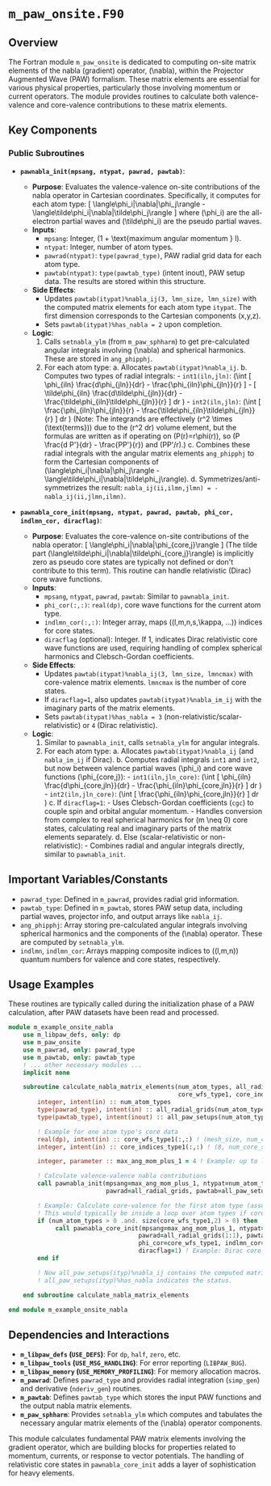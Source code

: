 # `m_paw_onsite.F90`

## Overview

The Fortran module `m_paw_onsite` is dedicated to computing on-site matrix elements of the nabla (gradient) operator, \(\nabla\), within the Projector Augmented Wave (PAW) formalism. These matrix elements are essential for various physical properties, particularly those involving momentum or current operators. The module provides routines to calculate both valence-valence and core-valence contributions to these matrix elements.

## Key Components

### Public Subroutines

-   **`pawnabla_init(mpsang, ntypat, pawrad, pawtab)`**:
    -   **Purpose**: Evaluates the valence-valence on-site contributions of the nabla operator in Cartesian coordinates. Specifically, it computes for each atom type:
        \[ \langle\phi_i|\nabla|\phi_j\rangle - \langle\tilde\phi_i|\nabla|\tilde\phi_j\rangle \]
        where \(\phi_i\) are the all-electron partial waves and \(\tilde\phi_i\) are the pseudo partial waves.
    -   **Inputs**:
        -   `mpsang`: Integer, \(1 + \text{maximum angular momentum } l\).
        -   `ntypat`: Integer, number of atom types.
        -   `pawrad(ntypat)`: `type(pawrad_type)`, PAW radial grid data for each atom type.
        -   `pawtab(ntypat)`: `type(pawtab_type)` (intent inout), PAW setup data. The results are stored within this structure.
    -   **Side Effects**:
        -   Updates `pawtab(itypat)%nabla_ij(3, lmn_size, lmn_size)` with the computed matrix elements for each atom type `itypat`. The first dimension corresponds to the Cartesian components (x,y,z).
        -   Sets `pawtab(itypat)%has_nabla = 2` upon completion.
    -   **Logic**:
        1.  Calls `setnabla_ylm` (from `m_paw_sphharm`) to get pre-calculated angular integrals involving \(\nabla\) and spherical harmonics. These are stored in `ang_phipphj`.
        2.  For each atom type:
            a.  Allocates `pawtab(itypat)%nabla_ij`.
            b.  Computes two types of radial integrals:
                -   `int1(iln,jln)`: \(\int [ \phi_{iln} \frac{d\phi_{jln}}{dr} - \frac{\phi_{iln}\phi_{jln}}{r} ] - [ \tilde\phi_{iln} \frac{d\tilde\phi_{jln}}{dr} - \frac{\tilde\phi_{iln}\tilde\phi_{jln}}{r} ] dr \)
                -   `int2(iln,jln)`: \(\int [ \frac{\phi_{iln}\phi_{jln}}{r} - \frac{\tilde\phi_{iln}\tilde\phi_{jln}}{r} ] dr \)
                (Note: The integrands are effectively \(r^2 \times (\text{terms})\) due to the \(r^2 dr\) volume element, but the formulas are written as if operating on \(P(r)=r\phi(r)\), so \(P \frac{d P'}{dr} - \frac{PP'}{r}\) and \(PP'/r\).)
            c.  Combines these radial integrals with the angular matrix elements `ang_phipphj` to form the Cartesian components of \(\langle\phi_i|\nabla|\phi_j\rangle - \langle\tilde\phi_i|\nabla|\tilde\phi_j\rangle\).
            d.  Symmetrizes/anti-symmetrizes the result: `nabla_ij(ii,ilmn,jlmn) = -nabla_ij(ii,jlmn,ilmn)`.

-   **`pawnabla_core_init(mpsang, ntypat, pawrad, pawtab, phi_cor, indlmn_cor, diracflag)`**:
    -   **Purpose**: Evaluates the core-valence on-site contributions of the nabla operator:
        \[ \langle\phi_i|\nabla|\phi_{core,j}\rangle \]
        (The tilde part \(\langle\tilde\phi_i|\nabla|\tilde\phi_{core,j}\rangle\) is implicitly zero as pseudo core states are typically not defined or don't contribute to this term). This routine can handle relativistic (Dirac) core wave functions.
    -   **Inputs**:
        -   `mpsang`, `ntypat`, `pawrad`, `pawtab`: Similar to `pawnabla_init`.
        -   `phi_cor(:,:)`: `real(dp)`, core wave functions for the current atom type.
        -   `indlmn_cor(:,:)`: Integer array, maps \((l,m,n,s,\kappa, ...)\) indices for core states.
        -   `diracflag` (optional): Integer. If 1, indicates Dirac relativistic core wave functions are used, requiring handling of complex spherical harmonics and Clebsch-Gordan coefficients.
    -   **Side Effects**:
        -   Updates `pawtab(itypat)%nabla_ij(3, lmn_size, lmncmax)` with core-valence matrix elements. `lmncmax` is the number of core states.
        -   If `diracflag=1`, also updates `pawtab(itypat)%nabla_im_ij` with the imaginary parts of the matrix elements.
        -   Sets `pawtab(itypat)%has_nabla = 3` (non-relativistic/scalar-relativistic) or `4` (Dirac relativistic).
    -   **Logic**:
        1.  Similar to `pawnabla_init`, calls `setnabla_ylm` for angular integrals.
        2.  For each atom type:
            a.  Allocates `pawtab(itypat)%nabla_ij` (and `nabla_im_ij` if Dirac).
            b.  Computes radial integrals `int1` and `int2`, but now between valence partial waves \(\phi_i\) and core wave functions \(\phi_{core,j}\):
                -   `int1(iln,jln_core)`: \(\int [ \phi_{iln} \frac{d\phi_{core,jln}}{dr} - \frac{\phi_{iln}\phi_{core,jln}}{r} ] dr \)
                -   `int2(iln,jln_core)`: \(\int [ \frac{\phi_{iln}\phi_{core,jln}}{r} ] dr \)
            c.  If `diracflag=1`:
                -   Uses Clebsch-Gordan coefficients (`cgc`) to couple spin and orbital angular momentum.
                -   Handles conversion from complex to real spherical harmonics for \(m \neq 0\) core states, calculating real and imaginary parts of the matrix elements separately.
            d.  Else (scalar-relativistic or non-relativistic):
                -   Combines radial and angular integrals directly, similar to `pawnabla_init`.

## Important Variables/Constants

-   `pawrad_type`: Defined in `m_pawrad`, provides radial grid information.
-   `pawtab_type`: Defined in `m_pawtab`, stores PAW setup data, including partial waves, projector info, and output arrays like `nabla_ij`.
-   `ang_phipphj`: Array storing pre-calculated angular integrals involving spherical harmonics and the components of the \(\nabla\) operator. These are computed by `setnabla_ylm`.
-   `indlmn`, `indlmn_cor`: Arrays mapping composite indices to \((l,m,n)\) quantum numbers for valence and core states, respectively.

## Usage Examples

These routines are typically called during the initialization phase of a PAW calculation, after PAW datasets have been read and processed.

```fortran
module m_example_onsite_nabla
    use m_libpaw_defs, only: dp
    use m_paw_onsite
    use m_pawrad, only: pawrad_type
    use m_pawtab, only: pawtab_type
    ! ... other necessary modules ...
    implicit none

    subroutine calculate_nabla_matrix_elements(num_atom_types, all_radial_grids, all_paw_setups, &
                                               core_wfs_type1, core_indices_type1)
        integer, intent(in) :: num_atom_types
        type(pawrad_type), intent(in) :: all_radial_grids(num_atom_types)
        type(pawtab_type), intent(inout) :: all_paw_setups(num_atom_types) ! Modified

        ! Example for one atom type's core data
        real(dp), intent(in) :: core_wfs_type1(:,:) ! (mesh_size, num_core_states)
        integer, intent(in) :: core_indices_type1(:,:) ! (8, num_core_states) for Dirac

        integer, parameter :: max_ang_mom_plus_1 = 4 ! Example: up to l=3

        ! Calculate valence-valence nabla contributions
        call pawnabla_init(mpsang=max_ang_mom_plus_1, ntypat=num_atom_types, &
                           pawrad=all_radial_grids, pawtab=all_paw_setups)

        ! Example: Calculate core-valence for the first atom type (assuming it has core states)
        ! This would typically be inside a loop over atom types if core_wfs/indices vary
        if (num_atom_types > 0 .and. size(core_wfs_type1,2) > 0) then
             call pawnabla_core_init(mpsang=max_ang_mom_plus_1, ntypat=1, &
                                    pawrad=all_radial_grids(1:1), pawtab=all_paw_setups(1:1), &
                                    phi_cor=core_wfs_type1, indlmn_cor=core_indices_type1, &
                                    diracflag=1) ! Example: Dirac core
        end if

        ! Now all_paw_setups(ityp)%nabla_ij contains the computed matrix elements.
        ! all_paw_setups(ityp)%has_nabla indicates the status.

    end subroutine calculate_nabla_matrix_elements

end module m_example_onsite_nabla
```

## Dependencies and Interactions

-   **`m_libpaw_defs` (`USE_DEFS`)**: For `dp`, `half`, `zero`, etc.
-   **`m_libpaw_tools` (`USE_MSG_HANDLING`)**: For error reporting (`LIBPAW_BUG`).
-   **`m_libpaw_memory` (`USE_MEMORY_PROFILING`)**: For memory allocation macros.
-   **`m_pawrad`**: Defines `pawrad_type` and provides radial integration (`simp_gen`) and derivative (`nderiv_gen`) routines.
-   **`m_pawtab`**: Defines `pawtab_type` which stores the input PAW functions and the output nabla matrix elements.
-   **`m_paw_sphharm`**: Provides `setnabla_ylm` which computes and tabulates the necessary angular matrix elements of the \(\nabla\) operator components.

This module calculates fundamental PAW matrix elements involving the gradient operator, which are building blocks for properties related to momentum, currents, or response to vector potentials. The handling of relativistic core states in `pawnabla_core_init` adds a layer of sophistication for heavy elements.
